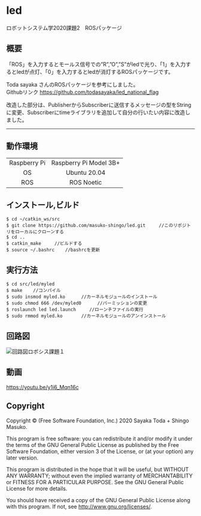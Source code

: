 # led
ロボットシステム学2020課題2　ROSパッケージ
## 概要

「ROS」を入力するとモールス信号での”R”,”O”,”S”がledで光り、「1」を入力するとledが点灯、「0」を入力するとledが消灯するROSパッケージです。
  
Toda sayaka さんのROSパッケージを参考にしました。  
Githubリンク
https://github.com/todasayaka/led_national_flag
  
改造した部分は、PublisherからSubscriberに送信するメッセージの型をStringに変更、Subscriberにtimeライブラリを追加して自分の行いたい内容に改造しました。

---

## 動作環境
|||
|:--:|:--:|
| Raspberry Pi | Raspberry Pi Model 3B+ |
| OS | Ubuntu 20.04 |
| ROS | ROS Noetic |

## インストール,ビルド
```
$ cd ~/catkin_ws/src
$ git clone https://github.com/masuko-shingo/led.git     //このリポジトリをローカルにクローンする
$ cd ..
$ catkin_make     //ビルドする
$ source ~/.bashrc    //bashrcを更新
```

## 実行方法
```
$ cd src/led/myled
$ make    //コンパイル
$ sudo insmod myled.ko      //カーネルモジュールのインストール
$ sudo chmod 666 /dev/myled0      //パーミッションの変更
$ roslaunch led led.launch     //ローンチファイルの実行
$ sudo rmmod myled.ko       //カーネルモジュールのアンインストール
```

## 回路図
![回路図ロボシス課題１](https://user-images.githubusercontent.com/72721963/101239901-aa4b0a80-372e-11eb-9ddb-fcbab11e1ce7.png)

## 動画
https://youtu.be/y1i6_Mqn16c

## Copyright
Copyright © (Free Software Foundation, Inc.) 2020  Sayaka Toda + Shingo Masuko. 

This program is free software: you can redistribute it and/or modify
    it under the terms of the GNU General Public License as published by
    the Free Software Foundation, either version 3 of the License, or
    (at your option) any later version.

This program is distributed in the hope that it will be useful,
    but WITHOUT ANY WARRANTY; without even the implied warranty of
    MERCHANTABILITY or FITNESS FOR A PARTICULAR PURPOSE.  See the
    GNU General Public License for more details.

You should have received a copy of the GNU General Public License
    along with this program.  If not, see <http://www.gnu.org/licenses/>.
